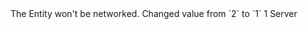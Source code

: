 <function name="FL_EDICT_DONTSEND" parent="pvs" type="libraryfield">
	<description>
		The Entity won't be networked.
		<changed version="0.7">
			Changed value from `2` to `1`
		</changed>
	</description>
	<value>1</value>
	<realm>Server</realm>
</function>